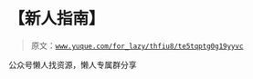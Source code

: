 # 【新人指南】

> 原文：[`www.yuque.com/for_lazy/thfiu8/te5tqptg0g19yyvc`](https://www.yuque.com/for_lazy/thfiu8/te5tqptg0g19yyvc)



公众号懒人找资源，懒人专属群分享